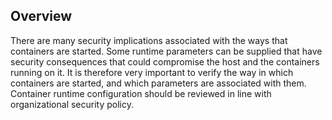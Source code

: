 ## Overview

There are many security implications associated with the ways that containers are started. Some runtime parameters can be supplied that have security consequences that could compromise the host and the containers running on it. It is therefore very important to verify the way in which containers are started, and which parameters are associated with them. Container runtime configuration should be reviewed in line with organizational security policy.
